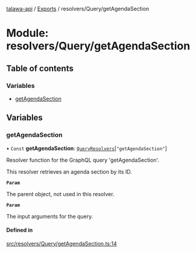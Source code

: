 [talawa-api](../README.md) / [Exports](../modules.md) / resolvers/Query/getAgendaSection

# Module: resolvers/Query/getAgendaSection

## Table of contents

### Variables

- [getAgendaSection](resolvers_Query_getAgendaSection.md#getagendasection)

## Variables

### getAgendaSection

• `Const` **getAgendaSection**: [`QueryResolvers`](types_generatedGraphQLTypes.md#queryresolvers)[``"getAgendaSection"``]

Resolver function for the GraphQL query 'getAgendaSection'.

This resolver retrieves an agenda section by its ID.

**`Param`**

The parent object, not used in this resolver.

**`Param`**

The input arguments for the query.

#### Defined in

[src/resolvers/Query/getAgendaSection.ts:14](https://github.com/PalisadoesFoundation/talawa-api/blob/e919df4/src/resolvers/Query/getAgendaSection.ts#L14)
